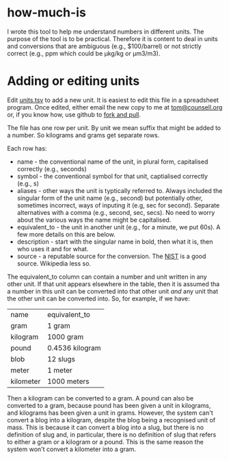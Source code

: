 how-much-is
===========

I wrote this tool to help me understand numbers in different units. The purpose of the tool is to be practical. Therefore it is content to deal in units and conversions that are ambiguous (e.g., $100/barrel) or not strictly correct (e.g., ppm which could be &micro;kg/kg or &micro;m3/m3).

Adding or editing units
=======================

Edit [units.tsv](units.tsv) to add a new unit. It is easiest to edit this file in a spreadsheet program. Once edited, either email the new copy to me at tom@counsell.org or, if you know how, use github to [fork and pull](https://help.github.com/articles/using-pull-requests).

The file has one row per unit. By unit we mean suffix that might be added to a number. So kilograms and grams get separate rows.

Each row has:

* name - the conventional name of the unit, in plural form, capitalised correctly (e.g., seconds)
* symbol - the conventional symbol for that unit, captialised correctly (e.g., s)
* aliases - other ways the unit is typtically referred to. Always included the singular form of the unit name (e.g., second) but potentially other, sometimes incorrect, ways of inputing it (e.g, sec for second). Separate alternatives with a comma (e.g., second, sec, secs). No need to worry about the various ways the name might be capitalised. 
* equivalent_to - the unit in another unit (e.g., for a minute, we put 60s). A few more details on this are below.
* description - start with the singular name in bold, then what it is, then who uses it and for what.
* source - a reputable source for the conversion. The [NIST](http://physics.nist.gov/Pubs/SP811/appenB9.html) is a good source. Wikipedia less so.

The equivalent_to column can contain a number and unit written in any other unit. If that unit appears elsewhere in the table, then it is assumed tha a number in this unit can be converted into that other unit _and_ any unit that the other unit can be converted into. So, for example, if we have:

<table>
  <tr><td>name</td><td>equivalent_to</td></tr>
  <tr><td>gram</td><td>1 gram</td></tr>
  <tr><td>kilogram</td><td>1000 gram</td></tr>
  <tr><td>pound</td><td>0.4536 kilogram</td></tr>
  <tr><td>blob</td><td>12 slugs</td></tr>
  <tr><td>meter</td><td>1 meter</td></tr>
  <tr><td>kilometer</td><td>1000 meters</td></tr>
</table>

Then a kilogram can be converted to a gram. A pound can also be converted to a gram, because pound has been given a unit in kilograms, and kilograms has been given a unit in grams. However, the system can't convert a blog into a kilogram, despite the blog being a recognised unit of mass. This is because it can convert a blog into a slug, but there is no definition of slug and, in particular, there is no definition of slug that refers to either a gram or a kilogram or a pound. This is the same reason the system won't convert a kilometer into a gram.



